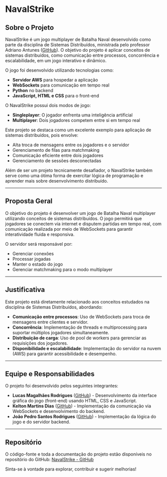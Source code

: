 # NavalStrike

## Sobre o Projeto

NavalStrike é um jogo multiplayer de Batalha Naval desenvolvido como parte da disciplina de Sistemas Distribuídos, ministrada pelo professor Adriano Antunes ([GitHub](https://github.com/adrianoifnmg)). O objetivo do projeto é aplicar conceitos de sistemas distribuídos, como comunicação entre processos, concorrência e escalabilidade, em um jogo interativo e dinâmico.

O jogo foi desenvolvido utilizando tecnologias como:
- **Servidor AWS** para hospedar a aplicação
- **WebSockets** para comunicação em tempo real
- **Python** no backend
- **JavaScript, HTML e CSS** para o front-end

O NavalStrike possui dois modos de jogo:
- **Singleplayer**: O jogador enfrenta uma inteligência artificial
- **Multiplayer**: Dois jogadores competem entre si em tempo real

Este projeto se destaca como um excelente exemplo para aplicação de sistemas distribuídos, pois envolve:
- Alta troca de mensagens entre os jogadores e o servidor
- Gerenciamento de filas para matchmaking
- Comunicação eficiente entre dois jogadores
- Gerenciamento de sessões desconectadas

Além de ser um projeto tecnicamente desafiador, o NavalStrike também serve como uma ótima forma de exercitar lógica de programação e aprender mais sobre desenvolvimento distribuído.

---

## Proposta Geral

O objetivo do projeto é desenvolver um jogo de Batalha Naval multiplayer utilizando conceitos de sistemas distribuídos. O jogo permitirá que jogadores se conectem via internet e disputem partidas em tempo real, com comunicação realizada por meio de WebSockets para garantir interatividade fluida e responsiva.

O servidor será responsável por:
- Gerenciar conexões
- Processar jogadas
- Manter o estado do jogo
- Gerenciar matchmaking para o modo multiplayer

---

## Justificativa

Este projeto está diretamente relacionado aos conceitos estudados na disciplina de Sistemas Distribuídos, abordando:

- **Comunicação entre processos**: Uso de WebSockets para troca de mensagens entre clientes e servidor.
- **Concorrência**: Implementação de threads e multiprocessing para suportar múltiplos jogadores simultaneamente.
- **Distribuição de carga**: Uso de pool de workers para gerenciar as requisições dos jogadores.
- **Disponibilidade e escalabilidade**: Implementação do servidor na nuvem (AWS) para garantir acessibilidade e desempenho.

---

## Equipe e Responsabilidades

O projeto foi desenvolvido pelos seguintes integrantes:

- **Lucas Magalhães Rodrigues** ([GitHub](https://github.com/iamlucasmagalhaes)) - Desenvolvimento da interface gráfica do jogo (front-end) usando HTML, CSS e JavaScript.
- **Kelton Martins Dias** ([GitHub](https://github.com/Keltonmd)) - Implementação da comunicação via WebSockets e desenvolvimento do backend.
- **João Pedro Santos Rodrigues** ([GitHub](https://github.com/JPJohn1110)) - Implementação da lógica do jogo e do servidor backend.

---

## Repositório

O código-fonte e toda a documentação do projeto estão disponíveis no repositório do GitHub:
[NavalStrike - GitHub](https://github.com/Keltonmd/NavalStrike)

Sinta-se à vontade para explorar, contribuir e sugerir melhorias!

